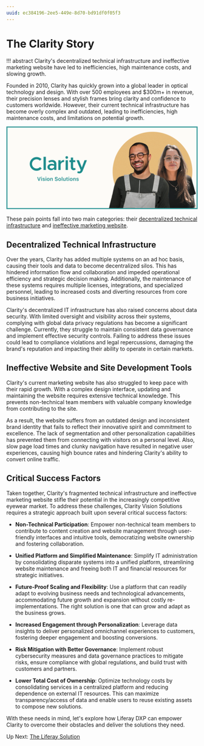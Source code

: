 ```yaml
---
uuid: ec384196-2ee5-449e-8d70-bd91df0f05f3
---
```

# The Clarity Story
<!--TASK: Confirm that abstract works on learn-->
!!! abstract
    Clarity's decentralized technical infrastructure and ineffective marketing website have led to inefficiencies, high maintenance costs, and slowing growth.

Founded in 2010, Clarity has quickly grown into a global leader in optical technology and design. With over 500 employees and $300m+ in revenue, their precision lenses and stylish frames bring clarity and confidence to customers worldwide. However, their current technical infrastructure has become overly complex and outdated, leading to inefficiencies, high maintenance costs, and limitations on potential growth.

![Clarity has quickly grown into a global leader in optical technology and design.](./the-clarity-story/images/01.png) 

These pain points fall into two main categories: their [decentralized technical infrastructure](#decentralized-technical-infrastructure) and [ineffective marketing website](#ineffective-website-and-site-development-tools).

## Decentralized Technical Infrastructure
<!--TASK: Determine whether to add a diagram for this category of pain points-->

Over the years, Clarity has added multiple systems on an ad hoc basis, causing their tools and data to become decentralized silos. This has hindered information flow and collaboration and impeded operational efficiency and strategic decision making. Additionally, the maintenance of these systems requires multiple licenses, integrations, and specialized personnel, leading to increased costs and diverting resources from core business initiatives.

Clarity's decentralized IT infrastructure has also raised concerns about data security. With limited oversight and visibility across their systems, complying with global data privacy regulations has become a significant challenge. Currently, they struggle to maintain consistent data governance and implement effective security controls. Failing to address these issues could lead to compliance violations and legal repercussions, damaging the brand's reputation and impacting their ability to operate in certain markets.

## Ineffective Website and Site Development Tools
<!--TASK: Determine whether to add a diagram for this category of pain points-->

Clarity's current marketing website has also struggled to keep pace with their rapid growth. With a complex design interface, updating and maintaining the website requires extensive technical knowledge. This prevents non-technical team members with valuable company knowledge from contributing to the site.

As a result, the website suffers from an outdated design and inconsistent brand identity that fails to reflect their innovative spirit and commitment to excellence. The lack of segmentation and other personalization capabilities has prevented them from connecting with visitors on a personal level. <!--ALT: They lack the tools to dynamically curate content, recommend relevant products, or offer individualized offers, preventing them from connecting with visitors on a personal level.--> Also, slow page load times and clunky navigation have resulted in negative user experiences, causing high bounce rates and hindering Clarity's ability to convert online traffic.

## Critical Success Factors

Taken together, Clarity's fragmented technical infrastructure and ineffective marketing website stifle their potential in the increasingly competitive eyewear market. To address these challenges, Clarity Vision Solutions requires a strategic approach built upon several critical success factors:

* **Non-Technical Participation**: Empower non-technical team members to contribute to content creation and website management through user-friendly interfaces and intuitive tools, democratizing website ownership and fostering collaboration.

* **Unified Platform and Simplified Maintenance**: Simplify IT administration by consolidating disparate systems into a unified platform, streamlining website maintenance and freeing both IT and financial resources for strategic initiatives.

* **Future-Proof Scaling and Flexibility**: Use a platform that can readily adapt to evolving business needs and technological advancements, accommodating future growth and expansion without costly re-implementations. The right solution is one that can grow and adapt as the business grows.

* **Increased Engagement through Personalization**: Leverage data insights to deliver personalized omnichannel experiences to customers, fostering deeper engagement and boosting conversions.

* **Risk Mitigation with Better Governance**: Implement robust cybersecurity measures and data governance practices to mitigate risks, ensure compliance with global regulations, and build trust with customers and partners.

* **Lower Total Cost of Ownership**: Optimize technology costs by consolidating services in a centralized platform and reducing dependence on external IT resources. This can maximize transparency/access of data and enable users to reuse existing assets to compose new solutions.

With these needs in mind, let's explore how Liferay DXP can empower Clarity to overcome their obstacles and deliver the solutions they need.

Up Next: [The Liferay Solution](./the-liferay-solution.md)
